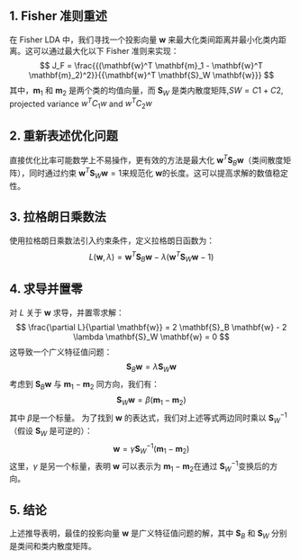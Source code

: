 
## 1. Fisher 准则重述
在 Fisher LDA 中，我们寻找一个投影向量 $\mathbf{w}$ 来最大化类间距离并最小化类内距离。这可以通过最大化以下 Fisher 准则来实现：
$$
J_F = \frac{{(\mathbf{w}^T \mathbf{m}_1 - \mathbf{w}^T \mathbf{m}_2)^2}}{{\mathbf{w}^T \mathbf{S}_W \mathbf{w}}}
$$
其中，$\mathbf{m}_1$ 和 $\mathbf{m}_2$ 是两个类的均值向量，而 $\mathbf{S}_W$ 是类内散度矩阵,$SW = C1 + C2$, projected variance $w^TC_{1}w$ and $w^T C_{2}w$ 

## 2. 重新表述优化问题
直接优化比率可能数学上不易操作，更有效的方法是最大化 $\mathbf{w}^T \mathbf{S}_B \mathbf{w}$（类间散度矩阵），同时通过约束 $\mathbf{w}^T \mathbf{S}_W \mathbf{w} = 1$来规范化 $\mathbf{w}$的长度。这可以提高求解的数值稳定性。

## 3. 拉格朗日乘数法
使用拉格朗日乘数法引入约束条件，定义拉格朗日函数为：
$$
L(\mathbf{w}, \lambda) = \mathbf{w}^T \mathbf{S}_B \mathbf{w} - \lambda (\mathbf{w}^T \mathbf{S}_W \mathbf{w} - 1)
$$

## 4. 求导并置零
对 $L$ 关于 $\mathbf{w}$ 求导，并置零求解：$$
\frac{\partial L}{\partial \mathbf{w}} = 2 \mathbf{S}_B \mathbf{w} - 2 \lambda \mathbf{S}_W \mathbf{w} = 0
$$
这导致一个广义特征值问题：$$
\mathbf{S}_B \mathbf{w} = \lambda \mathbf{S}_W \mathbf{w}
$$
考虑到 $\mathbf{S}_B \mathbf{w}$ 与 $\mathbf{m}_1 - \mathbf{m}_2$ 同方向，我们有：$$ \mathbf{S}_W \mathbf{w} = \beta (\mathbf{m}_1 - \mathbf{m}_2)$$ 其中 $\beta$是一个标量。 为了找到 $\mathbf{w}$ 的表达式，我们对上述等式两边同时乘以 $\mathbf{S}_W^{-1}$（假设 $\mathbf{S}_W$ 是可逆的）： $$\mathbf{w} = \gamma \mathbf{S}_W^{-1} (\mathbf{m}_1 - \mathbf{m}_2)$$ 这里，$\gamma$ 是另一个标量，表明 $\mathbf{w}$ 可以表示为 $\mathbf{m}_1 - \mathbf{m}_2$在通过 $\mathbf{S}_W^{-1}$变换后的方向。
## 5. 结论
上述推导表明，最佳的投影向量 $\mathbf{w}$ 是广义特征值问题的解，其中 $\mathbf{S}_B$ 和 $\mathbf{S}_W$ 分别是类间和类内散度矩阵。

